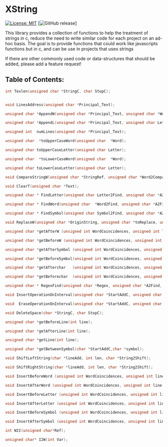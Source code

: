 # XString

[![License: MIT](https://img.shields.io/badge/License-MIT-blue.svg)](https://opensource.org/licenses/MIT)
[![GitHub release](https://img.shields.io/github/release/barrust/c-utils.svg)]

This library provides a collection of functions to help the treatment of strings in c, reduce the need to write similar code for each project on an ad-hoc basis. The goal is to provide functions that could work like javascripts functions but in c, and can be use in projects that uses strings

If there are other commonly used code or data-structures that should be added, please add a feature request!

## Table of Contents:

```c
int Texlen(unsigned char *StringC, char StopC);
```

```c

void LinesAddress(unsigned char *Principal_Text);
```

```c
unsigned char *AppendW(unsigned char *Principal_Text, unsigned char *Word);
```

```c
unsigned char *AppendL(unsigned char *Principal_Text, unsigned char Letter);
```

```c
unsigned int  numLines(unsigned char *Principal_Text);
```

```c
unsigned char  *toUpperCaseWord(unsigned char  *Word);
```

```c
unsigned char toUpperCaseLetter(unsigned char Letter);
```

```c
unsigned char  *toLowerCaseWord(unsigned char  *Word);
```

```c
unsigned char toLowerCaseLetter(unsigned char Letter);
```

```c
void CompareStringW(unsigned char *StringRef, unsigned char *Word2Compare);
```

```c
void ClearT(unsigned char *Text);
```

```c
unsigned char * FindLetter(unsigned char Letter2Find, unsigned char *A2Find, unsigned char StopC);
```

```c
unsigned char * FindWord(unsigned char  *Word2Find, unsigned char *A2Find, unsigned char StopC);
```

```c
unsigned char * FindSymbol(unsigned char Symbol2Find, unsigned char *A2Find, unsigned char StopC);
```

```c
void ReplaceW(unsigned char *OriginString, unsigned char *toReplace, unsigned char *newS);
```

```c
unsigned char *getAfterW (unsigned int WordCoincidences, unsigned int line, unsigned char *StartAddC, unsigned char *StringC, unsigned char StopC);
```

```c
unsigned char *getBeforeW (unsigned int WordCoincidences, unsigned int line, unsigned char *StartAddC, unsigned char *StringC, unsigned char StopC);
```

```c
unsigned char *getAfterSymbol (unsigned int WordCoincidences, unsigned int line, unsigned char *StartAddC, unsigned char   Symbol, unsigned char StopC);
```

```c
unsigned char *getBeforeSymbol(unsigned int WordCoincidences, unsigned int line, unsigned char *StartAddC, unsigned char   Symbol, unsigned char StopC);
```

```c
unsigned char *getAfterchar   (unsigned int WordCoincidences, unsigned int line, unsigned char *StartAddC, unsigned char   Letter, unsigned char StopC);
```

```c
unsigned char *getBeforechar  (unsigned int WordCoincidences, unsigned int line, unsigned char *StartAddC, unsigned char   Letter, unsigned char StopC);
```

```c
unsigned char * RegexFind(unsigned char *Regex, unsigned char *A2Find, unsigned char StopC);
```

```c
void InsertOperationOnInterval(unsigned char *StartAddC, unsigned char **ArrayOfWordConcidences, unsigned char StopC, unsigned char StopCoincidence);
```

```c
void  EraseOperationOnInterval(unsigned char *StartAddC, unsigned char **ArrayOfWordConcidences, unsigned char StopC, unsigned char StopCoincidence);
```

```c
void DeleteSpace(char *StringC, char StopC);
```

```c
unsigned char *getBeforeLine(int line);
```

```c
unsigned char *getAfterLine(int line);
```

```c
unsigned char *getLine(int line);
```

```c
unsigned char *getBetweenSymbol(char *StartAddC,char *symbol);
```

```c
void ShiftLeftString(char *lineAdd, int len, char *String2Shift);
```

```c
void ShiftRightString(char *lineAdd, int len, char *String2Shift);
```

```c
void InsertBeforeWord (unsigned int WordCoincidences, unsigned int line, unsigned char *StartAddC, unsigned char *StringC, unsigned char StopC);
```

```c
void InsertAfterWord (unsigned int WordCoincidences, unsigned int line, unsigned char *StartAddC, unsigned char *StringC, unsigned char StopC);
```

```c
void InsertBeforeLetter (unsigned int WordCoincidences, unsigned int line, unsigned char *StartAddC, unsigned char *StringC, unsigned char StopC);
```

```c
void InsertAfterLetter (unsigned int WordCoincidences, unsigned int line, unsigned char *StartAddC, unsigned char *StringC, unsigned char StopC);
```

```c
void InsertBeforeSymbol (unsigned int WordCoincidences, unsigned int line, unsigned char *StartAddC, unsigned char *StringC, unsigned char StopC);
```

```c
void InsertAfterSymbol (unsigned int WordCoincidences, unsigned int line, unsigned char *StartAddC, unsigned char *StringC, unsigned char StopC);
```

```c
int W2I(unsigned char*Ref);
```

```c
unsigned char* I2W(int Var);
```

